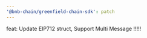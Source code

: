 ```yaml
---
'@bnb-chain/greenfield-chain-sdk': patch
---
```


feat: Update EIP712 struct, Support Multi Message !!!!!
